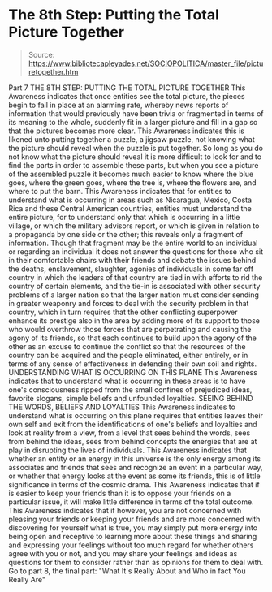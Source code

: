 # The 8th Step: Putting the Total Picture Together

> Source: https://www.bibliotecapleyades.net/SOCIOPOLITICA/master_file/picturetogether.htm

Part 7
THE 8TH STEP:
PUTTING THE TOTAL PICTURE TOGETHER
This Awareness indicates that once entities see the total picture, the pieces begin to fall in place at an alarming rate, whereby news reports of information that would previously have been trivia or fragmented in terms of its meaning to the whole, suddenly fit in a larger picture and fill in a gap so that the pictures becomes more clear.
This Awareness indicates this is likened unto putting together a puzzle, a jigsaw puzzle, not knowing what the picture should reveal when the puzzle is put together. So long as you do not know what the picture should reveal it is more difficult to look for and to find the parts in order to assemble these parts, but when you see a picture of the assembled puzzle it becomes much easier to know where the blue goes, where the green goes, where the tree is, where the flowers are, and where to put the barn.
This Awareness indicates that for entities to understand what is occurring in areas such as Nicaragua, Mexico, Costa Rica and these Central American countries, entities must understand the entire picture, for to understand only that which is occurring in a little village, or which the military advisors report, or which is given in relation to a propaganda by one side or the other; this reveals only a fragment of information.
Though that fragment may be the entire world to an individual or regarding an individual it does not answer the questions for those who sit in their comfortable chairs with their friends and debate the issues behind the deaths, enslavement, slaughter, agonies of individuals in some far off country in which the leaders of that country are tied in with efforts to rid the country of certain elements, and the tie-in is associated with other security problems of a larger nation so that the larger nation must consider sending in greater weaponry and forces to deal with the security problem in that country, which in turn requires that the other conflicting superpower enhance its prestige also in the area by adding more of its support to those who would overthrow those forces that are perpetrating and causing the agony of its friends, so that each continues to build upon the agony of the other as an excuse to continue the conflict so that the resources of the country can be acquired and the people eliminated, either entirely, or in terms of any sense of effectiveness in defending their own soil and rights.
UNDERSTANDING WHAT IS OCCURRING ON THIS PLANE
This Awareness indicates that to understand what is occurring in these areas is to have one's consciousness ripped from the small confines of prejudiced ideas, favorite slogans, simple beliefs and unfounded loyalties.
SEEING BEHIND THE WORDS, BELIEFS AND LOYALTIES
This Awareness indicates to understand what is occurring on this plane requires that entities leaves their own self and exit from the identifications of one's beliefs and loyalties and look at reality from a view, from a level that sees behind the words, sees from behind the ideas, sees from behind concepts the energies that are at play in disrupting the lives of individuals.
This Awareness indicates that whether an entity or an energy in this universe is the only energy among its associates and friends that sees and recognize an event in a particular way, or whether that energy looks at the event as some its friends, this is of little significance in terms of the cosmic drama. This Awareness indicates that if is easier to keep your friends than it is to oppose your friends on a particular issue, it will make little difference in terms of the total outcome.
This Awareness indicates that if however, you are not concerned with pleasing your friends or keeping your friends and are more concerned with discovering for yourself what is true, you may simply put more energy into being open and receptive to learning more about these things and sharing and expressing your feelings without too much regard for whether others agree with you or not, and you may share your feelings and ideas as questions for them to consider rather than as opinions for them to deal with.
Go to part 8, the final part: "What It's Really About and Who in fact You Really Are"
